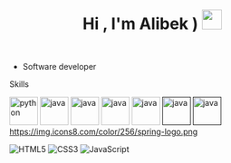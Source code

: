 
<h1 align="center"><b>Hi , I'm Alibek ) </b><img src="![image](https://user-images.githubusercontent.com/91368175/217565904-06b2d61a-ef4f-4f68-b6e8-18ce30d9fdfa.png)
" width="35"></h1>

<br>


- Software developer

Skills

[<img src="https://cdn.iconscout.com/icon/free/png-256/python-3521655-2945099.png" alt="python" width="50">](https://docs.python.org/3/library/index.html)
[<img src="https://cdn.iconscout.com/icon/free/png-512/django-1-282754.png?f=avif&w=256" alt="java" width="50">](https://docs.djangoproject.com/en/4.1/)
[<img src="https://cdn.iconscout.com/icon/free/png-128/java-2038875-1720088.png" alt="java" width="50">](https://docs.oracle.com/en/java/)
[<img src="https://img.icons8.com/color/256/spring-logo.png" alt="java" width="50">](https://docs.oracle.com/en/java/)
[<img src="https://cdn.iconscout.com/icon/free/png-512/node-js-1174925.png?f=avif&w=256" alt="java" width="50">](https://nodejs.org/en/)
[<img src="https://cdn.iconscout.com/icon/free/png-512/c-4-226082.png?f=avif&w=256" alt="java" width="50">]()
[<img src="https://cdn.iconscout.com/icon/free/png-512/react-4-1175110.png?f=avif&w=256" alt="java" width="50">]()
https://img.icons8.com/color/256/spring-logo.png

![HTML5](https://img.shields.io/badge/HTML5%20-%23E34F26.svg?style=for-the-badge&logo=html5&logoColor=white)
![CSS3](https://img.shields.io/badge/CSS%20-%231572B6.svg?style=for-the-badge&logo=css3&logoColor=white)
![JavaScript](https://img.shields.io/badge/JavaScript%20-%23F7DF1E.svg?style=for-the-badge&logo=javascript&logoColor=black)
